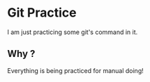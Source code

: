 # Git Practice

I am just practicing some git's command in it.

## Why ?

Everything is being practiced for manual doing!
